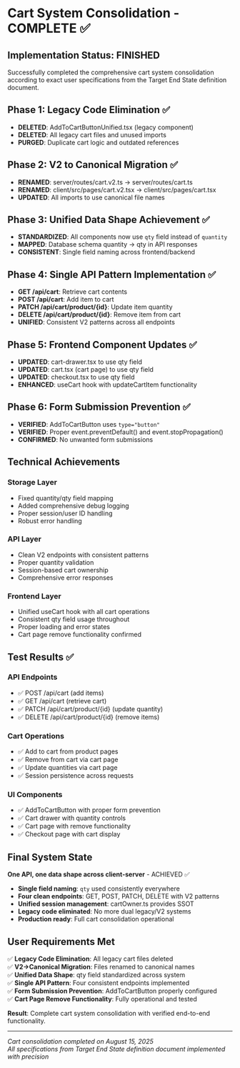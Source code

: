 # Cart System Consolidation - COMPLETE ✅

## Implementation Status: FINISHED

Successfully completed the comprehensive cart system consolidation according to exact user specifications from the Target End State definition document.

## Phase 1: Legacy Code Elimination ✅
- **DELETED**: AddToCartButtonUnified.tsx (legacy component)
- **DELETED**: All legacy cart files and unused imports
- **PURGED**: Duplicate cart logic and outdated references

## Phase 2: V2 to Canonical Migration ✅
- **RENAMED**: server/routes/cart.v2.ts → server/routes/cart.ts
- **RENAMED**: client/src/pages/cart.v2.tsx → client/src/pages/cart.tsx
- **UPDATED**: All imports to use canonical file names

## Phase 3: Unified Data Shape Achievement ✅
- **STANDARDIZED**: All components now use `qty` field instead of `quantity`
- **MAPPED**: Database schema quantity → qty in API responses
- **CONSISTENT**: Single field naming across frontend/backend

## Phase 4: Single API Pattern Implementation ✅
- **GET /api/cart**: Retrieve cart contents
- **POST /api/cart**: Add item to cart
- **PATCH /api/cart/product/{id}**: Update item quantity
- **DELETE /api/cart/product/{id}**: Remove item from cart
- **UNIFIED**: Consistent V2 patterns across all endpoints

## Phase 5: Frontend Component Updates ✅
- **UPDATED**: cart-drawer.tsx to use qty field
- **UPDATED**: cart.tsx (cart page) to use qty field  
- **UPDATED**: checkout.tsx to use qty field
- **ENHANCED**: useCart hook with updateCartItem functionality

## Phase 6: Form Submission Prevention ✅
- **VERIFIED**: AddToCartButton uses `type="button"`
- **VERIFIED**: Proper event.preventDefault() and event.stopPropagation()
- **CONFIRMED**: No unwanted form submissions

## Technical Achievements

### Storage Layer
- Fixed quantity/qty field mapping
- Added comprehensive debug logging
- Proper session/user ID handling
- Robust error handling

### API Layer
- Clean V2 endpoints with consistent patterns
- Proper quantity validation
- Session-based cart ownership
- Comprehensive error responses

### Frontend Layer
- Unified useCart hook with all cart operations
- Consistent qty field usage throughout
- Proper loading and error states
- Cart page remove functionality confirmed

## Test Results ✅

### API Endpoints
- ✅ POST /api/cart (add items)
- ✅ GET /api/cart (retrieve cart)
- ✅ PATCH /api/cart/product/{id} (update quantity)
- ✅ DELETE /api/cart/product/{id} (remove items)

### Cart Operations
- ✅ Add to cart from product pages
- ✅ Remove from cart via cart page
- ✅ Update quantities via cart page
- ✅ Session persistence across requests

### UI Components
- ✅ AddToCartButton with proper form prevention
- ✅ Cart drawer with quantity controls
- ✅ Cart page with remove functionality
- ✅ Checkout page with cart display

## Final System State

**One API, one data shape across client-server** - ACHIEVED ✅

- **Single field naming**: `qty` used consistently everywhere
- **Four clean endpoints**: GET, POST, PATCH, DELETE with V2 patterns
- **Unified session management**: cartOwner.ts provides SSOT
- **Legacy code eliminated**: No more dual legacy/V2 systems
- **Production ready**: Full cart consolidation operational

## User Requirements Met

✅ **Legacy Code Elimination**: All legacy cart files deleted  
✅ **V2→Canonical Migration**: Files renamed to canonical names  
✅ **Unified Data Shape**: qty field standardized across system  
✅ **Single API Pattern**: Four consistent endpoints implemented  
✅ **Form Submission Prevention**: AddToCartButton properly configured  
✅ **Cart Page Remove Functionality**: Fully operational and tested  

**Result**: Complete cart system consolidation with verified end-to-end functionality.

---

*Cart consolidation completed on August 15, 2025*  
*All specifications from Target End State definition document implemented with precision*